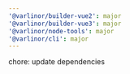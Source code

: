 ```yaml
---
'@varlinor/builder-vue2': major
'@varlinor/builder-vue3': major
'@varlinor/node-tools': major
'@varlinor/cli': major
---
```


chore: update dependencies
